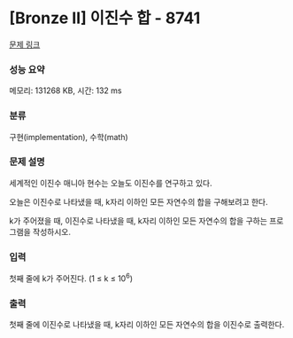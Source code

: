 # [Bronze II] 이진수 합 - 8741 

[문제 링크](https://www.acmicpc.net/problem/8741) 

### 성능 요약

메모리: 131268 KB, 시간: 132 ms

### 분류

구현(implementation), 수학(math)

### 문제 설명

<p>세계적인 이진수 매니아 현수는 오늘도 이진수를 연구하고 있다.</p>

<p>오늘은 이진수로 나타냈을 때, k자리 이하인 모든 자연수의 합을 구해보려고 한다.</p>

<p>k가 주어졌을 때, 이진수로 나타냈을 때, k자리 이하인 모든 자연수의 합을 구하는 프로그램을 작성하시오.</p>

### 입력 

 <p>첫째 줄에 k가 주어진다. (1 ≤ k ≤ 10<sup>6</sup>)</p>

### 출력 

 <p>첫째 줄에 이진수로 나타냈을 때, k자리 이하인 모든 자연수의 합을 이진수로 출력한다.</p>

